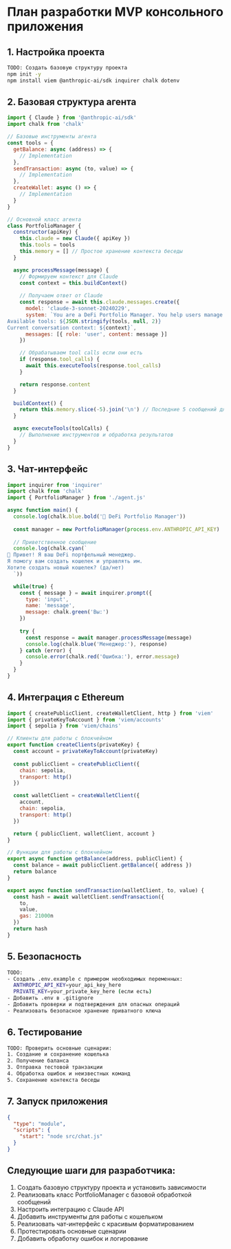 # План разработки MVP консольного приложения

## 1. Настройка проекта
```bash
TODO: Создать базовую структуру проекта
npm init -y
npm install viem @anthropic-ai/sdk inquirer chalk dotenv
```

## 2. Базовая структура агента
```javascript:src/agent.js
import { Claude } from '@anthropic-ai/sdk'
import chalk from 'chalk'

// Базовые инструменты агента
const tools = {
  getBalance: async (address) => {
    // Implementation
  },
  sendTransaction: async (to, value) => {
    // Implementation
  },
  createWallet: async () => {
    // Implementation
  }
}

// Основной класс агента
class PortfolioManager {
  constructor(apiKey) {
    this.claude = new Claude({ apiKey })
    this.tools = tools
    this.memory = [] // Простое хранение контекста беседы
  }

  async processMessage(message) {
    // Формируем контекст для Claude
    const context = this.buildContext()
    
    // Получаем ответ от Claude
    const response = await this.claude.messages.create({
      model: 'claude-3-sonnet-20240229',
      system: `You are a DeFi Portfolio Manager. You help users manage their crypto wallet and execute transactions.
Available tools: ${JSON.stringify(tools, null, 2)}
Current conversation context: ${context}`,
      messages: [{ role: 'user', content: message }]
    })

    // Обрабатываем tool calls если они есть
    if (response.tool_calls) {
      await this.executeTools(response.tool_calls)
    }

    return response.content
  }

  buildContext() {
    return this.memory.slice(-5).join('\n') // Последние 5 сообщений для контекста
  }

  async executeTools(toolCalls) {
    // Выполнение инструментов и обработка результатов
  }
}
```

## 3. Чат-интерфейс
```javascript:src/chat.js
import inquirer from 'inquirer'
import chalk from 'chalk'
import { PortfolioManager } from './agent.js'

async function main() {
  console.log(chalk.blue.bold('🤖 DeFi Portfolio Manager'))
  
  const manager = new PortfolioManager(process.env.ANTHROPIC_API_KEY)
  
  // Приветственное сообщение
  console.log(chalk.cyan(`
👋 Привет! Я ваш DeFi портфельный менеджер.
Я помогу вам создать кошелек и управлять им.
Хотите создать новый кошелек? (да/нет)
  `))

  while(true) {
    const { message } = await inquirer.prompt({
      type: 'input',
      name: 'message',
      message: chalk.green('Вы:')
    })
    
    try {
      const response = await manager.processMessage(message)
      console.log(chalk.blue('Менеджер:'), response)
    } catch (error) {
      console.error(chalk.red('Ошибка:'), error.message)
    }
  }
}
```

## 4. Интеграция с Ethereum
```javascript:src/blockchain.js
import { createPublicClient, createWalletClient, http } from 'viem'
import { privateKeyToAccount } from 'viem/accounts'
import { sepolia } from 'viem/chains'

// Клиенты для работы с блокчейном
export function createClients(privateKey) {
  const account = privateKeyToAccount(privateKey)
  
  const publicClient = createPublicClient({
    chain: sepolia,
    transport: http()
  })

  const walletClient = createWalletClient({
    account,
    chain: sepolia,
    transport: http()
  })

  return { publicClient, walletClient, account }
}

// Функции для работы с блокчейном
export async function getBalance(address, publicClient) {
  const balance = await publicClient.getBalance({ address })
  return balance
}

export async function sendTransaction(walletClient, to, value) {
  const hash = await walletClient.sendTransaction({
    to,
    value,
    gas: 21000n
  })
  return hash
}
```

## 5. Безопасность
```bash
TODO:
- Создать .env.example с примером необходимых переменных:
  ANTHROPIC_API_KEY=your_api_key_here
  PRIVATE_KEY=your_private_key_here (если есть)
- Добавить .env в .gitignore
- Добавить проверки и подтверждения для опасных операций
- Реализовать безопасное хранение приватного ключа
```

## 6. Тестирование
```bash
TODO: Проверить основные сценарии:
1. Создание и сохранение кошелька
2. Получение баланса
3. Отправка тестовой транзакции
4. Обработка ошибок и неизвестных команд
5. Сохранение контекста беседы
```

## 7. Запуск приложения
```json:package.json
{
  "type": "module",
  "scripts": {
    "start": "node src/chat.js"
  }
}
```

## Следующие шаги для разработчика:
1. Создать базовую структуру проекта и установить зависимости
2. Реализовать класс PortfolioManager с базовой обработкой сообщений
3. Настроить интеграцию с Claude API
4. Добавить инструменты для работы с кошельком
5. Реализовать чат-интерфейс с красивым форматированием
6. Протестировать основные сценарии
7. Добавить обработку ошибок и логирование
